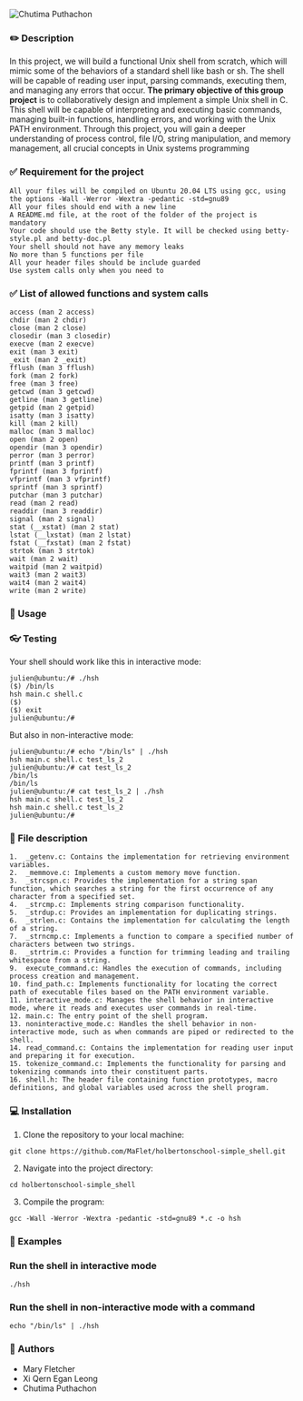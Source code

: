 ![Chutima Puthachon](https://github.com/user-attachments/assets/374c63d6-d591-44ee-b319-15219d4de2ff)

### :pencil2: Description
In this project, we will build a functional Unix shell from scratch, which will mimic some of the behaviors of a standard shell like bash or sh. The shell will be capable of reading user input, parsing commands, executing them, and managing any errors that occur. **The primary objective of this group project** is to collaboratively design and implement a simple Unix shell in C. This shell will be capable of interpreting and executing basic commands, managing built-in functions, handling errors, and working with the Unix PATH environment. Through this project, you will gain a deeper understanding of process control, file I/O, string manipulation, and memory management, all crucial concepts in Unix systems programming

### ✅ Requirement for the project
```Allowed editors: vi, vim, emacs
All your files will be compiled on Ubuntu 20.04 LTS using gcc, using the options -Wall -Werror -Wextra -pedantic -std=gnu89
All your files should end with a new line
A README.md file, at the root of the folder of the project is mandatory
Your code should use the Betty style. It will be checked using betty-style.pl and betty-doc.pl
Your shell should not have any memory leaks
No more than 5 functions per file
All your header files should be include guarded
Use system calls only when you need to
```
### ✅ List of allowed functions and system calls
```all functions from string.h
access (man 2 access)
chdir (man 2 chdir)
close (man 2 close)
closedir (man 3 closedir)
execve (man 2 execve)
exit (man 3 exit)
_exit (man 2 _exit)
fflush (man 3 fflush)
fork (man 2 fork)
free (man 3 free)
getcwd (man 3 getcwd)
getline (man 3 getline)
getpid (man 2 getpid)
isatty (man 3 isatty)
kill (man 2 kill)
malloc (man 3 malloc)
open (man 2 open)
opendir (man 3 opendir)
perror (man 3 perror)
printf (man 3 printf)
fprintf (man 3 fprintf)
vfprintf (man 3 vfprintf)
sprintf (man 3 sprintf)
putchar (man 3 putchar)
read (man 2 read)
readdir (man 3 readdir)
signal (man 2 signal)
stat (__xstat) (man 2 stat)
lstat (__lxstat) (man 2 lstat)
fstat (__fxstat) (man 2 fstat)
strtok (man 3 strtok)
wait (man 2 wait)
waitpid (man 2 waitpid)
wait3 (man 2 wait3)
wait4 (man 2 wait4)
write (man 2 write)
```

### :black_square_button: Usage

### :eyeglasses: Testing
Your shell should work like this in interactive mode:
```
julien@ubuntu:/# ./hsh
($) /bin/ls
hsh main.c shell.c
($)
($) exit
julien@ubuntu:/#
```
But also in non-interactive mode:
```
julien@ubuntu:/# echo "/bin/ls" | ./hsh
hsh main.c shell.c test_ls_2
julien@ubuntu:/# cat test_ls_2
/bin/ls
/bin/ls
julien@ubuntu:/# cat test_ls_2 | ./hsh
hsh main.c shell.c test_ls_2
hsh main.c shell.c test_ls_2
julien@ubuntu:/#
```

### :open_file_folder: File description
	1.	_getenv.c: Contains the implementation for retrieving environment variables.
	2.	_memmove.c: Implements a custom memory move function.
	3.	_strcspn.c: Provides the implementation for a string span function, which searches a string for the first occurrence of any character from a specified set.
	4.	_strcmp.c: Implements string comparison functionality.
	5.	_strdup.c: Provides an implementation for duplicating strings.
	6.	_strlen.c: Contains the implementation for calculating the length of a string.
	7.	_strncmp.c: Implements a function to compare a specified number of characters between two strings.
	8.	_strtrim.c: Provides a function for trimming leading and trailing whitespace from a string.
	9.	execute_command.c: Handles the execution of commands, including process creation and management.
	10.	find_path.c: Implements functionality for locating the correct path of executable files based on the PATH environment variable.
	11.	interactive_mode.c: Manages the shell behavior in interactive mode, where it reads and executes user commands in real-time.
	12.	main.c: The entry point of the shell program.
	13.	noninteractive_mode.c: Handles the shell behavior in non-interactive mode, such as when commands are piped or redirected to the shell.
	14.	read_command.c: Contains the implementation for reading user input and preparing it for execution.
	15.	tokenize_command.c: Implements the functionality for parsing and tokenizing commands into their constituent parts.
	16.	shell.h: The header file containing function prototypes, macro definitions, and global variables used across the shell program.

### :computer: Installation

1. Clone the repository to your local machine:

```
git clone https://github.com/MaFlet/holbertonschool-simple_shell.git
```

2. Navigate into the project directory:
```
cd holbertonschool-simple_shell
```
3. Compile the program:
```
gcc -Wall -Werror -Wextra -pedantic -std=gnu89 *.c -o hsh
```


### :pushpin: Examples

### Run the shell in interactive mode
```
./hsh
```
### Run the shell in non-interactive mode with a command
```
echo "/bin/ls" | ./hsh
```
### :crown: Authors

* Mary Fletcher
* Xi Qern Egan Leong
* Chutima Puthachon
